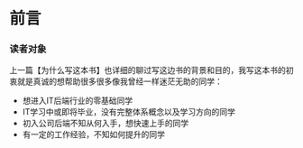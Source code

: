 # 前言

### 读者对象

上一篇【为什么写这本书】也详细的聊过写这边书的背景和目的，我写这本书的初衷就是真诚的想帮助很多很多像我曾经一样迷茫无助的同学：
- 想进入IT后端行业的零基础同学
- IT学习中或即将毕业，没有完整体系概念以及学习方向的同学
- 初入公司后端不知从何入手，想快速上手的同学
- 有一定的工作经验，不知如何提升的同学